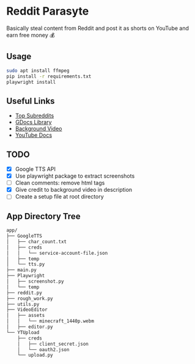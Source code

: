 # Reddit Parasyte
Basically steal content from Reddit and post it as shorts on YouTube and earn free money 💰

## Usage
```bash
sudo apt install ffmpeg
pip install -r requirements.txt
playwright install
```

## Useful Links

- [Top Subreddits](https://www.remote.tools/remote-work/best-subreddits)
- [GDocs Library](https://cloud.google.com/text-to-speech/docs/create-audio-text-client-libraries)
- [Background Video](https://youtu.be/n_Dv4JMiwK8)
- [YouTube Docs](https://developers.google.com/youtube/v3/guides/uploading_a_video)

## TODO

- [x] Google TTS API
- [x] Use playwright package to extract screenshots
- [ ] Clean comments: remove html tags
- [x] Give credit to background video in description
- [ ] Create a setup file at root directory

## App Directory Tree

```bash
app/
├── GoogleTTS
│   ├── char_count.txt
│   ├── creds
│   │   └── service-account-file.json
│   ├── temp
│   └── tts.py
├── main.py
├── Playwright
│   ├── screenshot.py
│   └── temp
├── reddit.py
├── rough_work.py
├── utils.py
├── VideoEditor
│   ├── assets
│   │   └── minecraft_1440p.webm
│   ├── editor.py
└── YTUpload
    ├── creds
    │   ├── client_secret.json
    │   └── oauth2.json
    └── upload.py
```
